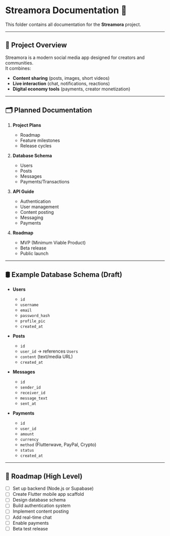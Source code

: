 # Streamora Documentation 📖

This folder contains all documentation for the **Streamora** project.  

---

## 📌 Project Overview
Streamora is a modern social media app designed for creators and communities.  
It combines:
- **Content sharing** (posts, images, short videos)
- **Live interaction** (chat, notifications, reactions)
- **Digital economy tools** (payments, creator monetization)

---

## 🗂 Planned Documentation
1. **Project Plans**
   - Roadmap
   - Feature milestones
   - Release cycles

2. **Database Schema**
   - Users
   - Posts
   - Messages
   - Payments/Transactions

3. **API Guide**
   - Authentication
   - User management
   - Content posting
   - Messaging
   - Payments

4. **Roadmap**
   - MVP (Minimum Viable Product)
   - Beta release
   - Public launch

---

## 🛢 Example Database Schema (Draft)
- **Users**
  - `id`
  - `username`
  - `email`
  - `password_hash`
  - `profile_pic`
  - `created_at`

- **Posts**
  - `id`
  - `user_id` → references `Users`
  - `content` (text/media URL)
  - `created_at`

- **Messages**
  - `id`
  - `sender_id`
  - `receiver_id`
  - `message_text`
  - `sent_at`

- **Payments**
  - `id`
  - `user_id`
  - `amount`
  - `currency`
  - `method` (Flutterwave, PayPal, Crypto)
  - `status`
  - `created_at`

---

## 🚀 Roadmap (High Level)
- [ ] Set up backend (Node.js or Supabase)
- [ ] Create Flutter mobile app scaffold
- [ ] Design database schema
- [ ] Build authentication system
- [ ] Implement content posting
- [ ] Add real-time chat
- [ ] Enable payments
- [ ] Beta test release
